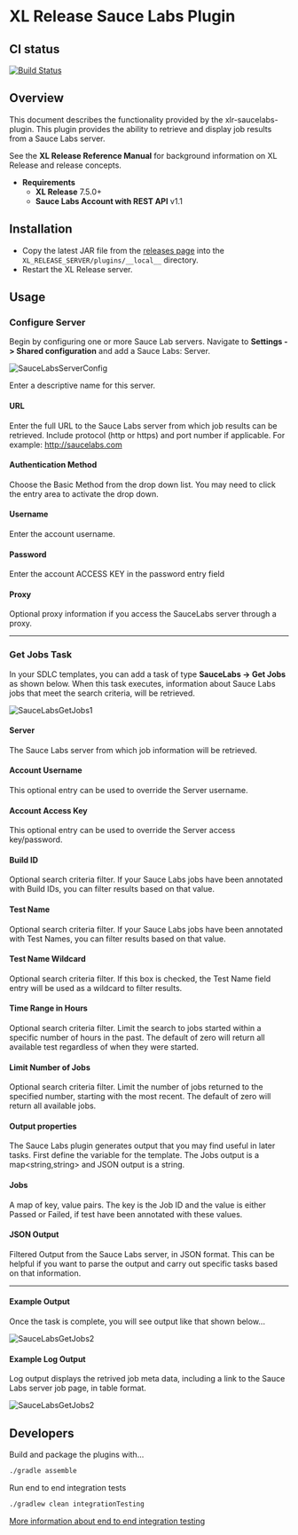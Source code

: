 # XL Release Sauce Labs Plugin #

## CI status ##

[![Build Status][xlr-saucelabs-travis-image] ][xlr-saucelabs-travis-url]

[xlr-saucelabs-travis-image]: https://travis-ci.org/xebialabs-community/xlr-saucelabs-plugin.svg?branch=master
[xlr-saucelabs-travis-url]: https://travis-ci.org/xebialabs-community/xlr-saucelabs-plugin


## Overview ##

This document describes the functionality provided by the xlr-saucelabs-plugin.
This plugin provides the ability to retrieve and display job results from a Sauce Labs server.

See the **XL Release Reference Manual** for background information on XL Release and release concepts.

* **Requirements**
  * **XL Release** 7.5.0+
  * **Sauce Labs Account with REST API** v1.1


## Installation ##

* Copy the latest JAR file from the [releases page](https://github.com/xebialabs-community/xlr-saucelabs-plugin/releases) into the `XL_RELEASE_SERVER/plugins/__local__` directory.
* Restart the XL Release server.


## Usage ##

### Configure Server ###

Begin by configuring one or more Sauce Lab servers.  Navigate to **Settings -> Shared configuration** and add a Sauce Labs: Server.

![SauceLabsServerConfig](images/saucelabs-server-config.png)

Enter a descriptive name for this server.

#### URL ####

Enter the full URL to the Sauce Labs server from which job results can be retrieved.  Include protocol (http or https) and port number if applicable.  For example: http://saucelabs.com

#### Authentication Method ####

Choose the Basic Method from the drop down list. You may need to click the entry area to activate the drop down.

#### Username ####

Enter the account username.

#### Password ####

Enter the account ACCESS KEY in the password entry field

#### Proxy ####

Optional proxy information if you access the SauceLabs server through a proxy.

---

### Get Jobs Task ###

In your SDLC templates, you can add a task of type **SauceLabs -> Get Jobs** as shown below.  When this task executes, information about Sauce Labs jobs that meet the search criteria, will be retrieved.

![SauceLabsGetJobs1](images/saucelabs-getJobs-1.png)

#### Server ####

The Sauce Labs server from which job information will be retrieved.  

#### Account Username ####

This optional entry can be used to override the Server username.

#### Account Access Key ####

This optional entry can be used to override the Server access key/password.

#### Build ID ####

Optional search criteria filter. If your Sauce Labs jobs have been annotated with Build IDs, you can filter results based on that value.

#### Test Name ####

Optional search criteria filter. If your Sauce Labs jobs have been annotated with Test Names, you can filter results based on that value.

#### Test Name Wildcard ####

Optional search criteria filter. If this box is checked, the Test Name field entry will be used as a wildcard to filter results.

#### Time Range in Hours ####

Optional search criteria filter. Limit the search to jobs started within a specific number of hours in the past. The default of zero will return all available test regardless of when they were started.

#### Limit Number of Jobs ####

Optional search criteria filter. Limit the number of jobs returned to the specified number, starting with the most recent. The default of zero will return all available jobs.  

#### Output properties ####

The Sauce Labs plugin generates output that you may find useful in later tasks.  First define the variable for the template.  The Jobs output is a map<string,string> and JSON output is a string.

#### Jobs ####

A map of key, value pairs. The key is the Job ID and the value is either Passed or Failed, if test have been annotated with these values.

#### JSON Output ####

Filtered Output from the Sauce Labs server, in JSON format. This can be helpful if you want to parse the output and carry out specific tasks based on that information.


---

#### Example Output ####

Once the task is complete, you will see output like that shown below...

![SauceLabsGetJobs2](images/saucelabs-getJobs-2.png)

#### Example Log Output ####

Log output displays the retrived job meta data, including a link to the Sauce Labs server job page, in table format.

![SauceLabsGetJobs2](images/saucelabs-getJobs-3.png)

## Developers ##

Build and package the plugins with...

```bash
./gradle assemble
```

Run end to end integration tests
```bash
./gradlew clean integrationTesting
```

[More information about end to end integration testing](DevAndTesting.md)